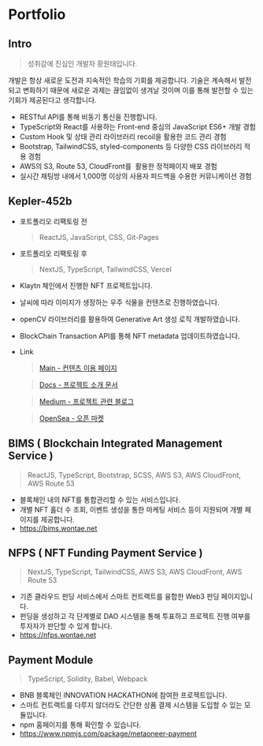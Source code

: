 # Portfolio

## Intro

> 성취감에 진심인 개발자 황원태입니다.

개발은 항상 새로운 도전과 지속적인 학습의 기회를 제공합니다. 기술은 계속해서 발전되고 변화하기 때문에 새로운 과제는 끊임없이 생겨날 것이며 이를 통해 발전할 수 있는 기회가 제공된다고 생각합니다.

- RESTful API를 통해 비동기 통신을 진행합니다.
- TypeScript와 React를 사용하는 Front-end 중심의 JavaScript ES6+ 개발 경험
- Custom Hook 및 상태 관리 라이브러리 recoil을 활용한 코드 관리 경험
- Bootstrap, TailwindCSS, styled-components 등 다양한 CSS 라이브러리 적용 경험
- AWS의 S3, Route 53, CloudFront를  활용한 정적페이지 배포 경험
- 실시간 채팅방 내에서 1,000명 이상의 사용자 피드백을 수용한 커뮤니케이션 경험

## Kepler-452b

- 포트폴리오 리팩토링 전

  > ReactJS, JavaScript, CSS, Git-Pages

- 포트폴리오 리팩토링 후

  > NextJS, TypeScript, TailwindCSS, Vercel

- Klaytn 체인에서 진행한 NFT 프로젝트입니다.
- 날씨에 따라 이미지가 생장하는 우주 식물을 컨텐츠로 진행하였습니다.
- openCV 라이브러리를 활용하여 Generative Art 생성 로직 개발하였습니다.
- BlockChain Transaction API를 통해 NFT metadata 업데이트하였습니다.

- Link

  > [Main - 컨텐츠 이용 페이지](https://kepler.wontae.net)

  > [Docs - 프로젝트 소개 문서](https://docs.kepler.wontae.net/)

  > [Medium - 프로젝트 관련 블로그](https://medium.com/@Kepler-452b)

  > [OpenSea - 오픈 마켓](https://opensea.io/collection/kepler-452b-official)

## BIMS ( Blockchain Integrated Management Service )

> ReactJS, TypeScript, Bootstrap, SCSS, AWS S3, AWS CloudFront, AWS Route 53

- 블록체인 내의 NFT를 통합관리할 수 있는 서비스입니다.
- 개별 NFT 홀더 수 조회, 이벤트 생성을 통한 마케팅 서비스 등이 지원되며 개별 페이지를 제공합니다.
- https://bims.wontae.net

## NFPS ( NFT Funding Payment Service )

> NextJS, TypeScript, TailwindCSS, AWS S3, AWS CloudFront, AWS Route 53

- 기존 클라우드 펀딩 서비스에서 스마트 컨트랙트를 융합한 Web3 펀딩 페이지입니다.
- 펀딩을 생성하고 각 단계별로 DAO 시스템을 통해 투표하고 프로젝트 진행 여부를 투자자가 판단할 수 있게 합니다.
- https://nfps.wontae.net

## Payment Module

> TypeScript, Solidity, Babel, Webpack

- BNB 블록체인 INNOVATION HACKATHON에 참여한 프로젝트입니다.
- 스마트 컨트랙트를 다루지 않더라도 간단한 상품 결제 시스템을 도입할 수 있는 모듈입니다.
- npm 홈페이지를 통해 확인할 수 있습니다.
- https://www.npmjs.com/package/metaoneer-payment
